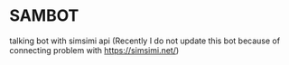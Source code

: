 # SAMBOT
talking bot with simsimi api
(Recently I do not update this bot because of connecting problem with https://simsimi.net/)
